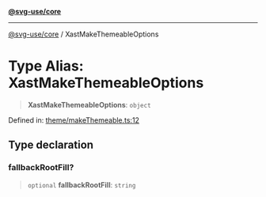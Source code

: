 [**@svg-use/core**](../README.md)

---

[@svg-use/core](../README.md) / XastMakeThemeableOptions

# Type Alias: XastMakeThemeableOptions

> **XastMakeThemeableOptions**: `object`

Defined in:
[theme/makeThemeable.ts:12](https://github.com/fpapado/svg-use/blob/main/packages/core/src/theme/makeThemeable.ts#L12)

## Type declaration

### fallbackRootFill?

> `optional` **fallbackRootFill**: `string`
